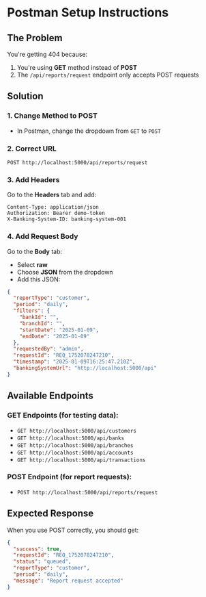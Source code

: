 # Postman Setup Instructions

## The Problem
You're getting 404 because:
1. You're using **GET** method instead of **POST**
2. The `/api/reports/request` endpoint only accepts POST requests

## Solution

### 1. Change Method to POST
- In Postman, change the dropdown from `GET` to `POST`

### 2. Correct URL
```
POST http://localhost:5000/api/reports/request
```

### 3. Add Headers
Go to the **Headers** tab and add:
```
Content-Type: application/json
Authorization: Bearer demo-token
X-Banking-System-ID: banking-system-001
```

### 4. Add Request Body
Go to the **Body** tab:
- Select **raw**
- Choose **JSON** from the dropdown
- Add this JSON:

```json
{
  "reportType": "customer",
  "period": "daily",
  "filters": {
    "bankId": "",
    "branchId": "",
    "startDate": "2025-01-09",
    "endDate": "2025-01-09"
  },
  "requestedBy": "admin",
  "requestId": "REQ_1752078247210",
  "timestamp": "2025-01-09T16:25:47.210Z",
  "bankingSystemUrl": "http://localhost:5000/api"
}
```

## Available Endpoints

### GET Endpoints (for testing data):
- `GET http://localhost:5000/api/customers`
- `GET http://localhost:5000/api/banks`
- `GET http://localhost:5000/api/branches`
- `GET http://localhost:5000/api/accounts`
- `GET http://localhost:5000/api/transactions`

### POST Endpoint (for report requests):
- `POST http://localhost:5000/api/reports/request`

## Expected Response
When you use POST correctly, you should get:
```json
{
  "success": true,
  "requestId": "REQ_1752078247210",
  "status": "queued",
  "reportType": "customer",
  "period": "daily",
  "message": "Report request accepted"
}
```
